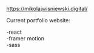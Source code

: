 https://mikolajwisniewski.digital/  

Current portfolio website:  
  
-react  
-framer motion  
-sass  
